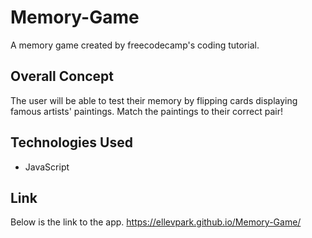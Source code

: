 # Memory-Game
A memory game created by freecodecamp's coding tutorial. 

## Overall Concept

The user will be able to test their memory by flipping cards displaying famous artists' paintings. Match the paintings to their correct pair! 

## Technologies Used

<ul>
<li>JavaScript</li>
</ul>

## Link

Below is the link to the app.
https://ellevpark.github.io/Memory-Game/

